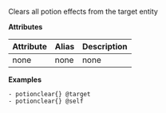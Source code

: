 Clears all potion effects from the target entity

**Attributes**

| Attribute | Alias | Description |
| --------- | ----- | ----------- |
| none      | none  | none        |

**Examples**

```
- potionclear{} @target
- potionclear{} @self
```